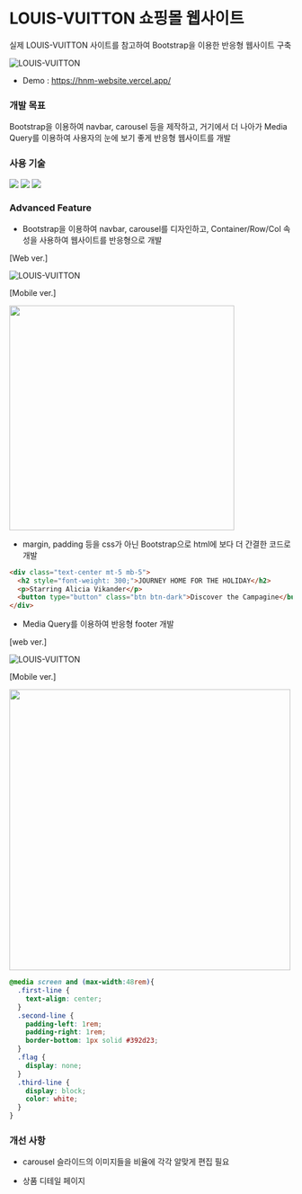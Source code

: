 # LOUIS-VUITTON 쇼핑몰 웹사이트

실제 LOUIS-VUITTON 사이트를 참고하여 Bootstrap을 이용한 반응형 웹사이트 구축

![LOUIS-VUITTON](https://user-images.githubusercontent.com/110072947/221730869-c48c63ef-39b1-41d4-8d73-90d5a559195a.png)

+ Demo : https://hnm-website.vercel.app/


### 개발 목표

Bootstrap을 이용하여 navbar, carousel 등을 제작하고, 거기에서 더 나아가 Media Query를 이용하여
사용자의 눈에 보기 좋게 반응형 웹사이트를 개발


### 사용 기술

<a href="#"><img src="https://img.shields.io/badge/HTML5-E34F26?style=flat-square&logo=HTML5&logoColor=white"/></a>
<a href="#"><img src="https://img.shields.io/badge/CSS3-1572B6?style=flat-square&logo=CSS3&logoColor=white"/></a>
<a href="#"><img src="https://img.shields.io/badge/Bootstrap-7952B3?style=flat-square&logo=Bootstrap&logoColor=white"/></a>


### Advanced Feature

+ Bootstrap을 이용하여 navbar, carousel를 디자인하고, Container/Row/Col 속성을 사용하여 웹사이트를 반응형으로 개발

[Web ver.]

![LOUIS-VUITTON](https://user-images.githubusercontent.com/110072947/221736855-960becd9-999d-4ab2-83bf-1cd7a5e41619.png)

[Mobile ver.]

<img src="https://user-images.githubusercontent.com/110072947/221737223-bdced515-dac4-4096-8b4c-f30102db2456.png" width="400">

+ margin, padding 등을 css가 아닌 Bootstrap으로 html에 보다 더 간결한 코드로 개발

```html
<div class="text-center mt-5 mb-5">
  <h2 style="font-weight: 300;">JOURNEY HOME FOR THE HOLIDAY</h2>
  <p>Starring Alicia Vikander</p>
  <button type="button" class="btn btn-dark">Discover the Campagine</button>
</div>
```

+ Media Query를 이용하여 반응형 footer 개발

[web ver.]

![LOUIS-VUITTON](https://user-images.githubusercontent.com/110072947/221751308-8b64fe60-8185-4dce-b128-06dfedee46cf.png)

[Mobile ver.]

<img src="https://user-images.githubusercontent.com/110072947/221751199-53bb14fb-e716-4c16-8c01-0d35fd5ef6db.png" width="500">

```css
@media screen and (max-width:48rem){
  .first-line {
    text-align: center;
  }
  .second-line {
    padding-left: 1rem;
    padding-right: 1rem;
    border-bottom: 1px solid #392d23;
  }
  .flag {
    display: none;
  }
  .third-line {
    display: block;
    color: white;
  }
}
```


### 개선 사항

+ carousel 슬라이드의 이미지들을 비율에 각각 알맞게 편집 필요

+ 상품 디테일 페이지 

